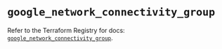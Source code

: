 # `google_network_connectivity_group`

Refer to the Terraform Registry for docs: [`google_network_connectivity_group`](https://registry.terraform.io/providers/hashicorp/google-beta/6.29.0/docs/resources/google_network_connectivity_group).
